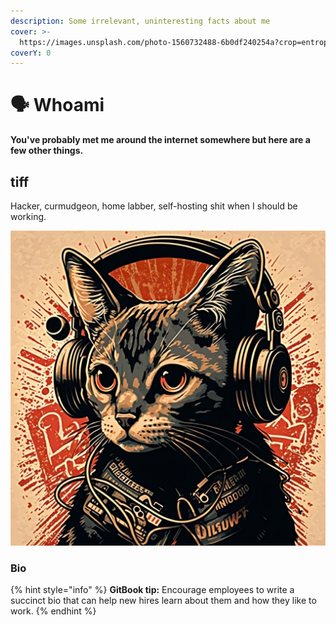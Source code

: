 ```yaml
---
description: Some irrelevant, uninteresting facts about me
cover: >-
  https://images.unsplash.com/photo-1560732488-6b0df240254a?crop=entropy&cs=srgb&fm=jpg&ixid=M3wxOTcwMjR8MHwxfHNlYXJjaHw1fHxzZXJ2ZXJ8ZW58MHx8fHwxNjk0MzIwODA2fDA&ixlib=rb-4.0.3&q=85
coverY: 0
---
```


# 🗣 Whoami

**You've probably met me around the internet somewhere but here are a few other things.**

## tiff

Hacker, curmudgeon, home labber, self-hosting shit when I should be working.

![Me, as I see it](../.gitbook/assets/11DE5F10-90E9-449C-83DB-E4AFF23CA3B1.JPG)

### Bio

{% hint style="info" %}
**GitBook tip:** Encourage employees to write a succinct bio that can help new hires learn about them and how they like to work.
{% endhint %}



